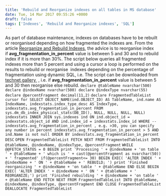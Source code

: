 ```yaml
---
title: 'Rebuild and Reorganize indexes on all tables in MS database'
date: Tue, 14 Mar 2017 09:55:26 +0000
draft: false
tags: ['Indexes', 'Rebuild and Reorganize indexes', 'SQL']
---
```


As part of database maintenance, indexes on databases have to be rebuilt or reorganised depending on how fragmented the indexes are. From the article [Reorganize and Rebuild Indexes](https://msdn.microsoft.com/en-us/library/ms189858.aspx?f=255&MSPPError=-2147217396), the advice is to reorganise index if **avg\_fragmentation\_in\_percent** value is between 5 and 30 and to rebuild index if it is more than 30%. The script below queries all fragmented indexes more than 5 percent and using a cursor a loop is performed on the results to rebuild or reorganise  indexes depending on the percentage of fragmentation using dynamic SQL, i.e. The script can be downloaded from [technet gallery ](https://gallery.technet.microsoft.com/Rebuild-and-Reorganize-7ff5624e) , i.e. if **avg\_fragmentation\_in\_percent** value is between 5 and 30 then reorganise else rebuild. `declare @tableName nvarchar(500) declare @indexName nvarchar(500) declare @indexType nvarchar(55) declare @percentFragment decimal(11,2)` `declare FragmentedTableList cursor for SELECT OBJECT_NAME(ind.OBJECT_ID) AS TableName, ind.name AS IndexName, indexstats.index_type_desc AS IndexType, indexstats.avg_fragmentation_in_percent FROM sys.dm_db_index_physical_stats(DB_ID(), NULL, NULL, NULL, NULL) indexstats INNER JOIN sys.indexes ind ON ind.object_id = indexstats.object_id AND ind.index_id = indexstats.index_id WHERE -- indexstats.avg_fragmentation_in_percent , e.g. >30, you can specify any number in percent indexstats.avg_fragmentation_in_percent > 5 AND ind.Name is not null ORDER BY indexstats.avg_fragmentation_in_percent DESC` `OPEN FragmentedTableList FETCH NEXT FROM FragmentedTableList INTO @tableName, @indexName, @indexType, @percentFragment` `WHILE @@FETCH_STATUS = 0 BEGIN print 'Processing ' + @indexName + 'on table ' + @tableName + ' which is ' + cast(@percentFragment as nvarchar(50)) + ' fragmented' if(@percentFragment<= 30) BEGIN EXEC( 'ALTER INDEX ' + @indexName + ' ON ' + @tableName + ' REBUILD; ') print 'Finished reorganizing ' + @indexName + 'on table ' + @tableName END ELSE BEGIN EXEC( 'ALTER INDEX ' + @indexName + ' ON ' + @tableName + ' REORGANIZE;') print 'Finished rebuilding ' + @indexName + 'on table ' + @tableName END FETCH NEXT FROM FragmentedTableList INTO @tableName, @indexName, @indexType, @percentFragment END CLOSE FragmentedTableList DEALLOCATE FragmentedTableList`